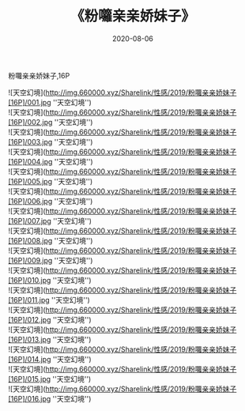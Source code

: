 ﻿---
layout: post
title:  《粉囖亲亲娇妹子》
date:   2020-08-06
img: http://img.660000.xyz/Sharelink/性感/2019/粉囖亲亲娇妹子[16P]/000.jpg
categories: [美女, 性感, 泳衣]
---

粉囖亲亲娇妹子,16P

![天空幻境](http://img.660000.xyz/Sharelink/性感/2019/粉囖亲亲娇妹子[16P]/001.jpg ''天空幻境'') <br>
![天空幻境](http://img.660000.xyz/Sharelink/性感/2019/粉囖亲亲娇妹子[16P]/002.jpg ''天空幻境'') <br>
![天空幻境](http://img.660000.xyz/Sharelink/性感/2019/粉囖亲亲娇妹子[16P]/003.jpg ''天空幻境'') <br>
![天空幻境](http://img.660000.xyz/Sharelink/性感/2019/粉囖亲亲娇妹子[16P]/004.jpg ''天空幻境'') <br>
![天空幻境](http://img.660000.xyz/Sharelink/性感/2019/粉囖亲亲娇妹子[16P]/005.jpg ''天空幻境'') <br>
![天空幻境](http://img.660000.xyz/Sharelink/性感/2019/粉囖亲亲娇妹子[16P]/006.jpg ''天空幻境'') <br>
![天空幻境](http://img.660000.xyz/Sharelink/性感/2019/粉囖亲亲娇妹子[16P]/007.jpg ''天空幻境'') <br>
![天空幻境](http://img.660000.xyz/Sharelink/性感/2019/粉囖亲亲娇妹子[16P]/008.jpg ''天空幻境'') <br>
![天空幻境](http://img.660000.xyz/Sharelink/性感/2019/粉囖亲亲娇妹子[16P]/009.jpg ''天空幻境'') <br>
![天空幻境](http://img.660000.xyz/Sharelink/性感/2019/粉囖亲亲娇妹子[16P]/010.jpg ''天空幻境'') <br>
![天空幻境](http://img.660000.xyz/Sharelink/性感/2019/粉囖亲亲娇妹子[16P]/011.jpg ''天空幻境'') <br>
![天空幻境](http://img.660000.xyz/Sharelink/性感/2019/粉囖亲亲娇妹子[16P]/012.jpg ''天空幻境'') <br>
![天空幻境](http://img.660000.xyz/Sharelink/性感/2019/粉囖亲亲娇妹子[16P]/013.jpg ''天空幻境'') <br>
![天空幻境](http://img.660000.xyz/Sharelink/性感/2019/粉囖亲亲娇妹子[16P]/014.jpg ''天空幻境'') <br>
![天空幻境](http://img.660000.xyz/Sharelink/性感/2019/粉囖亲亲娇妹子[16P]/015.jpg ''天空幻境'') <br>
![天空幻境](http://img.660000.xyz/Sharelink/性感/2019/粉囖亲亲娇妹子[16P]/016.jpg ''天空幻境'') <br>
